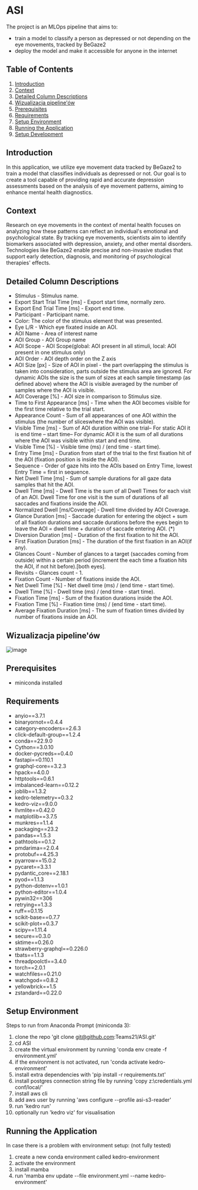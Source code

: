# ASI

The project is an MLOps pipeline that aims to:
 - train a model to classify a person as depressed or not depending on the eye movements, tracked by BeGaze2
 - deploy the model and make it accessible for anyone in the internet

## Table of Contents
1. [Introduction](#introduction)
2. [Context](#context)
3. [Detailed Column Descriptions](#detailed-column-descriptions)
4. [Wizualizacja pipeline'ów]()
5. [Prerequisites](prerequisites)
6. [Requirements](#requirements)
7. [Setup Environment](#setup-environment)
8. [Running the Application](#running-the-application)
9. [Setup Development](#setup-development)

## Introduction
In this application, we utilize eye movement data tracked by BeGaze2 to train a model that classifies individuals as depressed or not. Our goal is to create a tool capable of providing rapid and accurate depression assessments based on the analysis of eye movement patterns, aiming to enhance mental health diagnostics.
## Context
Research on eye movements in the context of mental health focuses on analyzing how these patterns can reflect an individual's emotional and psychological state. By tracking eye movements, scientists aim to identify biomarkers associated with depression, anxiety, and other mental disorders. Technologies like BeGaze2 enable precise and non-invasive studies that support early detection, diagnosis, and monitoring of psychological therapies' effects.
## Detailed Column Descriptions
* Stimulus - Stimulus name.
* Export Start Trial Time [ms] - Export start time, normally zero.
* Export End Trial Time [ms] -  Export end time.
* Participant - Participant name.
* Color: The color of the stimulus element that was presented.
* Eye L/R - Which eye fixated inside an AOI.
* AOI Name - Area of interest name
* AOI Group - AOI Group name
* AOI Scope -  AOI Scope(global: AOI present in all stimuli, local: AOI present in one stimulus only)
* AOI Order - AOI depth order on the Z axis
* AOI Size [px] - Size of AOI in pixel - the part overlapping the stimulus is taken into consideration, parts outside 
the stimulus area are ignored. For dynamic AOIs the size is the sum of sizes at each sample timestamp (as defined above) where the AOI is visible averaged by the number of samples where the AOI is visible.
* AOI Coverage [%] - AOI size in comparison to Stimulus size.
* Time to First Appearance [ms] -  Time when the AOI becomes visible for the first time relative to the trial start.
* Appearance Count - Sum of all appearances of one AOI  within the stimulus (the number of sliceswhere the AOI was visible).
* Visible Time [ms] - Sum of AOI duration within one trial– For static AOI it is end time – start time– For dynamic AOI it is the sum of all durations where the AOI was visible within start and end time.
* Visible Time [%] - Visible time (ms) / (end time - start time).
* Entry Time [ms] -  Duration from start of the trial to the first fixation hit of the AOI (fixation position is inside the AOI).
* Sequence - Order of gaze hits into the AOIs based on Entry Time, lowest Entry Time = first in sequence.
* Net Dwell Time [ms] - Sum of sample durations for all gaze data samples that hit the AOI. 
* Dwell Time [ms] - Dwell Time is the sum of all Dwell Times for each visit of an AOI. Dwell Time for one visit is the sum of durations of all saccades and fixations inside the AOI.
* Normalized Dwell [ms/Coverage] - Dwell time divided by AOI Coverage.
* Glance Duration [ms] - Saccade duration for entering the object + sum of all fixation durations and saccade durations before the eyes begin to leave the AOI = dwell time + duration of saccade entering AOI. (*)
* Diversion Duration [ms] - Duration of the first fixation to hit the AOI.
* First Fixation Duration [ms] -  The duration of the first fixation in an AOI(if any).
* Glances Count - Number of glances to a target (saccades coming from outside) within a certain period (increment the   each time a fixation hits the AOI, if not hit before).[both eyes].
* Revisits - Glances count - 1.
* Fixation Count - Number of fixations inside the AOI.
* Net Dwell Time [%] - Net dwell time (ms) / (end time - start time).
* Dwell Time [%] - Dwell time (ms) / (end time - start time).
* Fixation Time [ms] - Sum of the fixation durations inside the AOI.
* Fixation Time [%] - Fixation time (ms) / (end time - start time).
* Average Fixation Duration [ms] - The sum of fixation times divided by number of fixations inside an AOI.
## Wizualizacja pipeline'ów
![image](https://github.com/Teams21/ASI/assets/21336128/773407a6-0dc9-4d2c-9aaf-17b072836605)
## Prerequisites 
- miniconda installed
## Requirements
- anyio==3.7.1
- binaryornot==0.4.4
- category-encoders==2.6.3
- click-default-group==1.2.4
- conda==22.9.0
- Cython==3.0.10
- docker-pycreds==0.4.0
- fastapi==0.110.1
- graphql-core==3.2.3
- hpack==4.0.0
- httptools==0.6.1
- imbalanced-learn==0.12.2
- joblib==1.3.2
- kedro-telemetry==0.3.2
- kedro-viz==9.0.0
- llvmlite==0.42.0
- matplotlib==3.7.5
- munkres==1.1.4
- packaging==23.2
- pandas==1.5.3
- pathtools==0.1.2
- pmdarima==2.0.4
- protobuf==4.25.3
- pyarrow==15.0.2
- pycaret==3.3.1
- pydantic_core==2.18.1
- pyod==1.1.3
- python-dotenv==1.0.1
- python-editor==1.0.4
- pywin32==306
- retrying==1.3.3
- ruff==0.1.15
- scikit-base==0.7.7
- scikit-plot==0.3.7
- scipy==1.11.4
- secure==0.3.0
- sktime==0.26.0
- strawberry-graphql==0.226.0
- tbats==1.1.3
- threadpoolctl==3.4.0
- torch==2.0.1
- watchfiles==0.21.0
- watchgod==0.8.2
- yellowbrick==1.5
- zstandard==0.22.0
## Setup Environment
Steps to run from Anaconda Prompt (miniconda 3):
 1.  clone the repo 'git clone git@github.com:Teams21/ASI.git'
 2.  cd ASI
 3.  create the virtual environment by running 'conda env create -f environment.yml'
 4.  if the environment is not activated, run 'conda activate kedro-environment'
 5.  install extra dependencies with 'pip install -r requirements.txt'
 6.  install postgres connection string file by running 'copy z:\credentials.yml conf/local/'
 7.  install aws cli
 8.  add aws user by running 'aws configure --profile asi-s3-reader'
 9.  run 'kedro run'
 10. optionally run 'kedro viz' for visualisation

## Running the Application

 In case there is a problem with environment setup: (not fully tested)
  1. create a new conda environment called kedro-environment
  2. activate the environment
  3. install mamba
  4. run 'mamba env update --file environment.yml --name kedro-environment'
